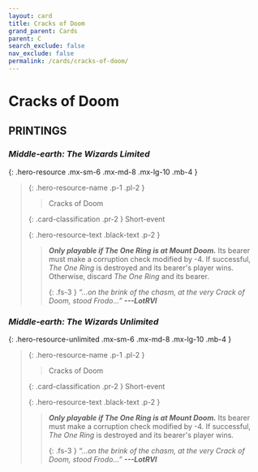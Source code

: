```yaml
---
layout: card
title: Cracks of Doom
grand_parent: Cards
parent: C
search_exclude: false
nav_exclude: false
permalink: /cards/cracks-of-doom/
---
```


# Cracks of Doom


## PRINTINGS


### _Middle-earth: The Wizards Limited_

{: .hero-resource .mx-sm-6 .mx-md-8 .mx-lg-10 .mb-4 }
> {: .hero-resource-name .p-1 .pl-2 }
> > <div class="card-mp"></div>
> > <div class="card-name">Cracks of Doom</div>
>
> {: .card-classification .pr-2 }
> Short-event
>
> {: .hero-resource-text .black-text .p-2 }
> > ***Only playable if The One Ring is at Mount Doom.*** Its bearer must make a corruption check modified by -4. If successful, _The One Ring_ is destroyed and its bearer's player wins. Otherwise, discard _The One Ring_ and its bearer. 
> > 
> > {: .fs-3 } 
> > _“...on the brink of the chasm, at the very Crack of Doom, stood Frodo...”_ ***---&#65279;LotRVI*** 
> 

### _Middle-earth: The Wizards Unlimited_

{: .hero-resource-unlimited .mx-sm-6 .mx-md-8 .mx-lg-10 .mb-4 }
> {: .hero-resource-name .p-1 .pl-2 }
> > <div class="card-mp"></div>
> > <div class="card-name">Cracks of Doom</div>
>
> {: .card-classification .pr-2 }
> Short-event
>
> {: .hero-resource-text .black-text .p-2 }
> > ***Only playable if The One Ring is at Mount Doom.*** Its bearer must make a corruption check modified by -4. If successful, _The One Ring_ is destroyed and its bearer's player wins. 
> > 
> > {: .fs-3 } 
> > _“...on the brink of the chasm, at the very Crack of Doom, stood Frodo...”_ ***---&#65279;LotRVI*** 
> 
